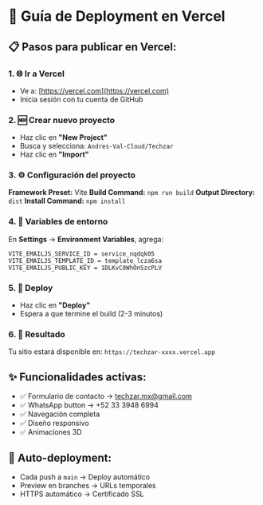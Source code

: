 # 🚀 Guía de Deployment en Vercel

## 📋 Pasos para publicar en Vercel:

### 1. 🌐 Ir a Vercel
- Ve a: [https://vercel.com](https://vercel.com)
- Inicia sesión con tu cuenta de GitHub

### 2. 🆕 Crear nuevo proyecto
- Haz clic en **"New Project"**
- Busca y selecciona: `Andres-Val-Cloud/Techzar`
- Haz clic en **"Import"**

### 3. ⚙️ Configuración del proyecto
**Framework Preset:** Vite
**Build Command:** `npm run build`
**Output Directory:** `dist`
**Install Command:** `npm install`

### 4. 🔐 Variables de entorno
En **Settings** → **Environment Variables**, agrega:

```
VITE_EMAILJS_SERVICE_ID = service_nqdqk05
VITE_EMAILJS_TEMPLATE_ID = template_lcza6sa
VITE_EMAILJS_PUBLIC_KEY = 1DLKvC0WhOnSzcPLV
```

### 5. 🚀 Deploy
- Haz clic en **"Deploy"**
- Espera a que termine el build (2-3 minutos)

### 6. 🎉 Resultado
Tu sitio estará disponible en:
`https://techzar-xxxx.vercel.app`

## ✨ Funcionalidades activas:
- ✅ Formulario de contacto → techzar.mx@gmail.com
- ✅ WhatsApp button → +52 33 3948 6994
- ✅ Navegación completa
- ✅ Diseño responsivo
- ✅ Animaciones 3D

## 🔄 Auto-deployment:
- Cada push a `main` → Deploy automático
- Preview en branches → URLs temporales
- HTTPS automático → Certificado SSL